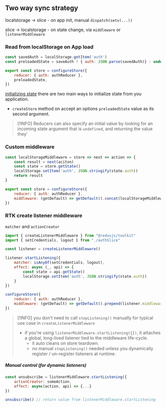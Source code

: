 ## Two way sync strategy

localstorage -> slice
	- on app init, manual `dispatch(setx(...))`
	
slice -> localstorage
	- on state change, via `middleware` or `listenerMiddleware`

### Read from localStorage on App load
```js
const savedAuth = localStorage.getItem('auth')
const preloadedState = saveAuth ? { auth: JSON.parse(savedAuth)} : undefined;

export const store = configureStore({
	reducer: { auth: authReducer },
	preloadedState,
})

```

[initializing state](https://redux.js.org/usage/structuring-reducers/initializing-state)
there are two main ways to initialize state from you application.
- `createStore` method on accept an options `preloadedState` value as its second argument.

> [!INFO] Reducers can also specify an initial value by looking for an incoming state argument that is `undefined`, and returning the value they'


### Custom middleware
```js
const localStorageMiddleware = store => next => action => {
	const result = next(aciton)
	const state = store.getState()
	localStorage.setItem('auth', JSON.stringify(state.auth))
	return result
}

export const store = configureStore({
	reducer: { auth: authReducer },
	middleware: (getDefault) => getDefault().concat(localStorageMiddleware)
})

```

### RTK create listener middleware
`matcher` and `actionCreator`
```js
import { createListenerMiddleware } from "@reduxjs/toolkit"
import { setCredentials, logout } from "./authSlice"

const listener = createListenerMiddleware()

listener.startListening({
	matcher: isAnyOf(setCredentials, logout),
	effect: async (_, api) => {
		const state = api.getState()
		localStorage.setItem('auth', JSON.stringify(state.auth))
	}
})

```

```js
configureStore({
	reducer: { auth: authReducer },
	middleware: (getDefault) => getDefault().prepend(listener.middleware)
})

```

> [!INFO] you don't need to call `stopListening()` manually for typical use case in `createListenerMiddleware`
> - if you're using `listenerMiddleware.startListening({})`, it attaches a global, long-lived listener tied to the middleware life-cycle.
> 	- it auto cleans on store teardown.
> 	- no manual `stopListening()` needed unless you dynamically register / un-register listeners at runtime.
##### Manual control (for dynamic listeners)
```js
const unsubscribe = listenerMiddleware.startListening({
	actionCreator: someAction,
	effect: async(action, api) => {...}
})

unsubscribe() // return value from listenerMiddleware.startListening
```


